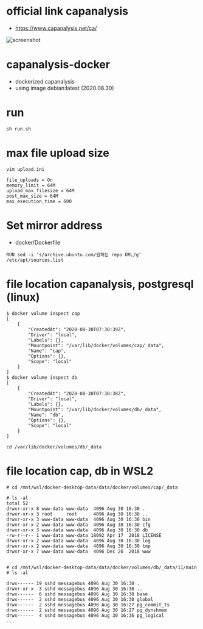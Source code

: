 
# official link capanalysis
- https://www.capanalysis.net/ca/

 
![screenshot](https://i.imgur.com/7Fidgao.png)

# capanalysis-docker
- dockerized capanalysis
- using image debian:latest (2020.08.30)

# run
```
sh run.sh
```

# max file upload size
```
vim upload.ini

file_uploads = On
memory_limit = 64M
upload_max_filesize = 64M
post_max_size = 64M
max_execution_time = 600
```

# Set mirror address
- docker/Dockerfile
```
RUN sed -i 's/archive.ubuntu.com/원하는 repo URL/g' /etc/apt/sources.list
```


# file location capanalysis, postgresql (linux)
```
$ docker volume inspect cap
[
    {
        "CreatedAt": "2020-08-30T07:30:39Z",
        "Driver": "local",
        "Labels": {},
        "Mountpoint": "/var/lib/docker/volumes/cap/_data",
        "Name": "cap",
        "Options": {},
        "Scope": "local"
    }
]
$ docker volume inspect db
[
    {
        "CreatedAt": "2020-08-30T07:30:38Z",
        "Driver": "local",
        "Labels": {},
        "Mountpoint": "/var/lib/docker/volumes/db/_data",
        "Name": "db",
        "Options": {},
        "Scope": "local"
    }
] 

cd /var/lib/docker/volumes/db/_data
```
# file location cap, db in WSL2
```
# cd /mnt/wsl/docker-desktop-data/data/docker/volumes/cap/_data

# ls -al 
total 52
drwxr-xr-x 8 www-data www-data  4096 Aug 30 16:30 .
drwxr-xr-x 3 root     root      4096 Aug 30 16:30 ..
drwxr-xr-x 3 www-data www-data  4096 Aug 30 16:30 bin
drwxr-xr-x 2 www-data www-data  4096 Aug 30 16:30 cfg
drwxr-xr-x 3 www-data www-data  4096 Aug 30 16:30 db
-rw-r--r-- 1 www-data www-data 18092 Apr 17  2018 LICENSE
drwxr-xr-x 2 www-data www-data  4096 Aug 30 16:30 log
drwxr-xr-x 2 www-data www-data  4096 Aug 30 16:30 tmp
drwxr-xr-x 7 www-data www-data  4096 Dec 26  2018 www


# cd /mnt/wsl/docker-desktop-data/data/docker/volumes/db/_data/11/main
# ls -al
 
drwx------ 19 sshd messagebus 4096 Aug 30 16:30 .
drwxr-xr-x  3 sshd messagebus 4096 Aug 30 16:30 ..
drwx------  6 sshd messagebus 4096 Aug 30 16:30 base
drwx------  2 sshd messagebus 4096 Aug 30 16:30 global
drwx------  2 sshd messagebus 4096 Aug 30 16:27 pg_commit_ts
drwx------  2 sshd messagebus 4096 Aug 30 16:27 pg_dynshmem
drwx------  4 sshd messagebus 4096 Aug 30 16:36 pg_logical
...

```

